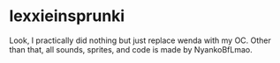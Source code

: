 # lexxieinsprunki
Look, I practically did nothing but just replace wenda with my OC. Other than that, all sounds, sprites, and code is made by NyankoBfLmao.

